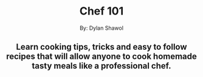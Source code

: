 <h1 align="center">Chef 101</h1>
<p align="center">By: Dylan Shawol</p>
<h2 align="center">Learn cooking tips, tricks and easy to follow recipes that will allow anyone to cook homemade tasty meals like a professional chef.</h2>

